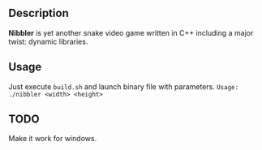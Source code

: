 ## Description
**Nibbler** is yet another snake video game written in C++ including a major twist: dynamic libraries.

## Usage
Just execute `build.sh` and launch binary file with parameters.
`Usage: ./nibbler <width> <height>`

## TODO
Make it work for windows.
